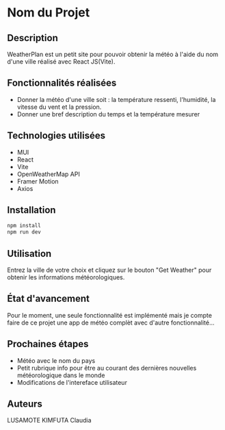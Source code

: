 # Nom du Projet

## Description

WeatherPlan est un petit site pour pouvoir obtenir la météo à l'aide du nom d'une ville réalisé avec React JS(Vite).

## Fonctionnalités réalisées

- Donner la météo d'une ville soit : la température ressenti, l'humidité, la vitesse du vent et la pression.
- Donner une bref description du temps et la température mesurer

## Technologies utilisées

-   MUI
-   React
-   Vite
-   OpenWeatherMap API
-   Framer Motion
-   Axios

## Installation

```bash
npm install
npm run dev
```

## Utilisation

Entrez la ville de votre choix et cliquez sur le bouton "Get Weather" pour obtenir les informations météorologiques.

## État d'avancement

Pour le moment, une seule fonctionnalité est implémenté mais je compte faire de ce projet une app de météo complèt avec d'autre fonctionnalité...

## Prochaines étapes

-   Météo avec le nom du pays
-   Petit rubrique info pour être au courant des dernières nouvelles météorologique dans le monde
-   Modifications de l'intereface utilisateur

## Auteurs

LUSAMOTE KIMFUTA Claudia
